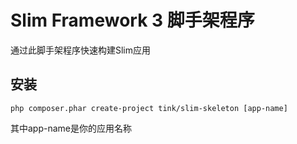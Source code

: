 # Slim Framework 3 脚手架程序

通过此脚手架程序快速构建Slim应用

## 安装

```
php composer.phar create-project tink/slim-skeleton [app-name]
```
其中app-name是你的应用名称
